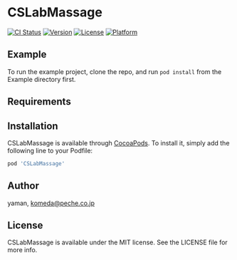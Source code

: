 # CSLabMassage

[![CI Status](https://img.shields.io/travis/yaman/CSLabMassage.svg?style=flat)](https://travis-ci.org/yaman/CSLabMassage)
[![Version](https://img.shields.io/cocoapods/v/CSLabMassage.svg?style=flat)](https://cocoapods.org/pods/CSLabMassage)
[![License](https://img.shields.io/cocoapods/l/CSLabMassage.svg?style=flat)](https://cocoapods.org/pods/CSLabMassage)
[![Platform](https://img.shields.io/cocoapods/p/CSLabMassage.svg?style=flat)](https://cocoapods.org/pods/CSLabMassage)

## Example

To run the example project, clone the repo, and run `pod install` from the Example directory first.

## Requirements

## Installation

CSLabMassage is available through [CocoaPods](https://cocoapods.org). To install
it, simply add the following line to your Podfile:

```ruby
pod 'CSLabMassage'
```

## Author

yaman, komeda@peche.co.jp

## License

CSLabMassage is available under the MIT license. See the LICENSE file for more info.
